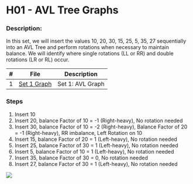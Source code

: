 # H01 - AVL Tree Graphs
### Description:
In this set, we will insert the values 10, 20, 30, 15, 25, 5, 35, 27 sequentially into an AVL Tree and perform rotations when necessary to maintain balance. We will identify where single rotations (LL or RR) and double rotations (LR or RL) occur.

|#|File|Description|
|---|---|---|
|1| [Set 1 Graph](Assignments/H01/AVL.drawio.png) |Set 1: AVL Graph|

### Steps
1. Insert 10
2. Insert 20, balance Factor of 10 = -1 (Right-heavy), No rotation needed
3. Insert 30, balance Factor of 10 = -2 (Right-heavy), Balance Factor of 20 = -1 (Right-heavy), RR imbalance, Left Rotation on 10
4. Insert 15, balance Factor of 20 = 1 (Left-heavy), No rotation needed
5. Insert 25, balance Factor of 30 = 1 (Left-heavy), No rotation needed
6. Insert 5, balance Factor of 10 = 1 (Left-heavy), No rotation needed
7. Insert 35, balance Factor of 30 = 0, No rotation needed
8. Insert 27, balance Factor of 30 = 1 (Left-heavy), No rotation needed


<img src=[https://github.com/Arflores98/3013-Algorithms/blob/main/Assignments/H01/AVL.drawio%20(1).png]>
